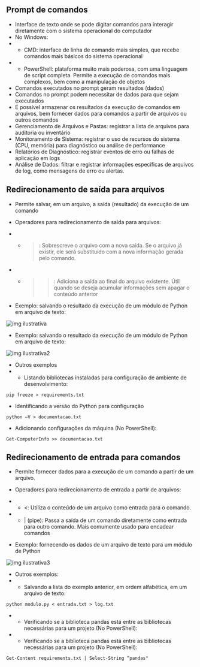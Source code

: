 ## Prompt de comandos
* Interface de texto onde se pode digitar comandos para interagir diretamente com o sistema operacional do computador
* No Windows:
* * CMD: interface de linha de comando mais simples, que recebe comandos mais básicos do sistema operacional
* * PowerShell: plataforma muito mais poderosa, com uma linguagem de script completa. Permite a execução de comandos mais complexos, bem como a manipulação de objetos
* Comandos executados no prompt geram resultados (dados)
* Comandos no prompt podem necessitar de dados para que sejam executados 
* É possível armazenar os resultados da execução de comandos em arquivos, bem fornecer dados para comandos a partir de arquivos ou outros comandos
* Gerenciamento de Arquivos e Pastas: registrar a lista de arquivos para auditoria ou inventário
* Monitoramento de Sistema: registrar o uso de recursos do sistema (CPU, memória) para diagnóstico ou análise de performance
* Relatórios de Diagnóstico: registrar eventos de erro ou falhas de aplicação em logs
* Análise de Dados: filtrar e registrar informações específicas de arquivos de log, como mensagens de erro ou alertas.

## Redirecionamento de saída para arquivos
* Permite salvar, em um arquivo, a saída (resultado) da execução de um comando
* Operadores para redirecionamento de saída para arquivos:
* * >: Sobrescreve o arquivo com a nova saída. Se o arquivo já existir, ele será substituído com a nova informação gerada pelo comando.
* * >>: Adiciona a saída ao final do arquivo existente. Útil quando se deseja acumular informações sem apagar o conteúdo anterior

* Exemplo: salvando o resultado da execução de um módulo de Python em arquivo de texto:

![img ilustrativa](image.png)

* Exemplo: salvando o resultado da execução de um módulo de Python em arquivo de texto:

![img ilustrativa2](image-1.png)

* Outros exemplos
* * Listando bibliotecas instaladas para configuração de ambiente de desenvolvimento:

```pip freeze > requirements.txt ```

* Identificando a versão do Python para configuração

```python –V > documentacao.txt```

* Adicionando configurações da máquina (No PowerShell):

```Get-ComputerInfo >> documentacao.txt ```

## Redirecionamento de entrada para comandos

* Permite fornecer dados para a execução de um comando a partir de um arquivo.
* Operadores para redirecionamento de entrada a partir de arquivos:

* * <: Utiliza o conteúdo de um arquivo como entrada para o comando. 
* * | (pipe): Passa a saída de um comando diretamente como entrada para outro comando. Mais comumente usado para encadear comandos

* Exemplo: fornecendo os dados de um arquivo de texto para um módulo de Python

![img ilustrativa3](image-2.png)

* Outros exemplos:
* * Salvando a lista do exemplo anterior, em ordem alfabética, em um arquivo de texto:

``` python modulo.py < entrada.txt > log.txt ```
* * Verificando se a biblioteca pandas está entre as bibliotecas necessárias para um projeto (No PowerShell):

* * Verificando se a biblioteca pandas está entre as bibliotecas necessárias para um projeto (No PowerShell):

``` Get-Content requirements.txt | Select-String “pandas" ``` 